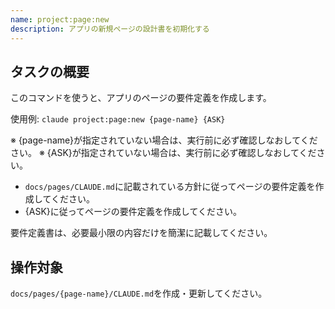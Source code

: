```yaml
---
name: project:page:new
description: アプリの新規ページの設計書を初期化する
---
```


## タスクの概要

このコマンドを使うと、アプリのページの要件定義を作成します。

使用例: `claude project:page:new {page-name} {ASK}`

※ {page-name}が指定されていない場合は、実行前に必ず確認しなおしてください。
※ {ASK}が指定されていない場合は、実行前に必ず確認しなおしてください。

- `docs/pages/CLAUDE.md`に記載されている方針に従ってページの要件定義を作成してください。
- {ASK}に従ってページの要件定義を作成してください。

要件定義書は、必要最小限の内容だけを簡潔に記載してください。

## 操作対象

`docs/pages/{page-name}/CLAUDE.md`を作成・更新してください。
